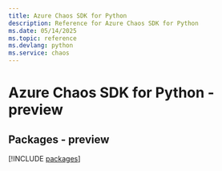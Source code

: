 ```yaml
---
title: Azure Chaos SDK for Python
description: Reference for Azure Chaos SDK for Python
ms.date: 05/14/2025
ms.topic: reference
ms.devlang: python
ms.service: chaos
---
```

# Azure Chaos SDK for Python - preview
## Packages - preview
[!INCLUDE [packages](chaos-index.md)]